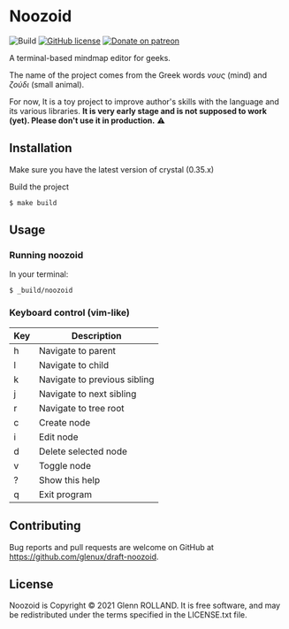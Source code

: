# Noozoid

![Build](https://github.com/glenux/draft-noozoid/workflows/Build/badge.svg?branch=master)
[![GitHub license](https://img.shields.io/github/license/glenux/draft-noozoid.svg)](https://github.com/glenux/draft-noozoid/blob/master/LICENSE.txt)
[![Donate on patreon](https://img.shields.io/badge/patreon-donate-orange.svg)](https://patreon.com/glenux)

A terminal-based mindmap editor for geeks.

The name of the project comes from the Greek words _νους_ (mind) and  _ζούδι_ (small animal).

For now, It is a toy project to improve author's skills with the language and its various libraries. **It is very early stage and is not supposed to work (yet). Please don't use it in production.** :warning:


## Installation

Make sure you have the latest version of crystal (0.35.x)

Build the project

    $ make build

## Usage

### Running noozoid

In your terminal:

    $ _build/noozoid

### Keyboard control (vim-like)

| Key | Description |
|---|--|
| h | Navigate to parent |
| l | Navigate to child |
| k | Navigate to previous sibling |
| j | Navigate to next sibling |
| r | Navigate to tree root |
| c | Create node |
| i | Edit node |
| d | Delete selected node |
| v | Toggle node |
| ? | Show this help |
| q | Exit program |


## Contributing

Bug reports and pull requests are welcome on GitHub at <https://github.com/glenux/draft-noozoid>.

## License

Noozoid is Copyright © 2021 Glenn ROLLAND. It is free software, and may be redistributed under the terms specified in the LICENSE.txt file.



